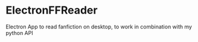 # ElectronFFReader
Electron App to read fanfiction on desktop, to work in combination with my python API
